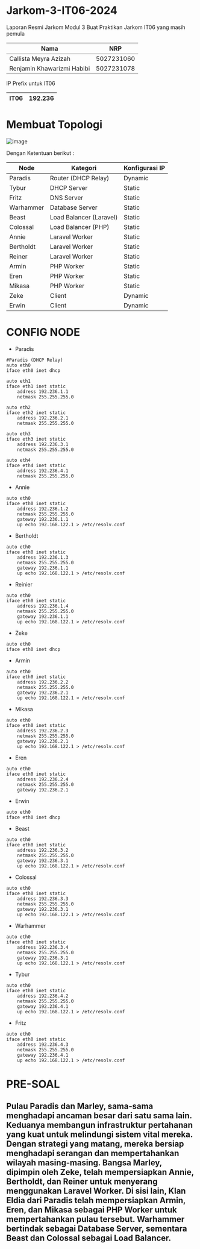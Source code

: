 # Jarkom-3-IT06-2024

Laporan Resmi Jarkom Modul 3
Buat Praktikan Jarkom IT06 yang masih pemula

| Nama | NRP |
| ---- | ---- |
| Callista Meyra Azizah | 5027231060 |
| Renjamin Khawarizmi Habibi | 5027231078 |

IP Prefix untuk IT06

| IT06 | 192.236 |
|----|----|

# Membuat Topologi

![image](https://github.com/user-attachments/assets/0871f0db-45ef-481a-82d4-d7f7f1edbc53)

Dengan Ketentuan berikut :

| Node | Kategori | Konfigurasi IP |
| ---- | ----- | ---- |
| Paradis | Router (DHCP Relay) | Dynamic | 
| Tybur | DHCP Server | Static | 
| Fritz | DNS Server | Static |
| Warhammer | Database Server | Static |
|Beast | Load Balancer (Laravel) | Static |
|Colossal | Load Balancer (PHP) | Static |
| Annie | Laravel Worker | Static | 
| Bertholdt | Laravel Worker | Static |
| Reiner| Laravel Worker | Static | 
| Armin | PHP Worker | Static |
| Eren | PHP Worker | Static |
| Mikasa | PHP Worker | Static | 
| Zeke | Client | Dynamic | 
| Erwin | Client | Dynamic | 

# CONFIG NODE
- Paradis
```
#Paradis (DHCP Relay)
auto eth0
iface eth0 inet dhcp

auto eth1
iface eth1 inet static
    address 192.236.1.1
    netmask 255.255.255.0

auto eth2
iface eth2 inet static
    address 192.236.2.1
    netmask 255.255.255.0

auto eth3
iface eth3 inet static
    address 192.236.3.1
    netmask 255.255.255.0

auto eth4
iface eth4 inet static
    address 192.236.4.1
    netmask 255.255.255.0
```

- Annie
```
auto eth0
iface eth0 inet static
    address 192.236.1.2
    netmask 255.255.255.0
    gateway 192.236.1.1
    up echo 192.168.122.1 > /etc/resolv.conf
```

- Bertholdt
```
auto eth0
iface eth0 inet static
    address 192.236.1.3
    netmask 255.255.255.0
    gateway 192.236.1.1
    up echo 192.168.122.1 > /etc/resolv.conf
```

- Reinier
```
auto eth0
iface eth0 inet static
    address 192.236.1.4
    netmask 255.255.255.0
    gateway 192.236.1.1
    up echo 192.168.122.1 > /etc/resolv.conf
```

- Zeke
```
auto eth0
iface eth0 inet dhcp
```

- Armin
```
auto eth0
iface eth0 inet static
    address 192.236.2.2
    netmask 255.255.255.0
    gateway 192.236.2.1
    up echo 192.168.122.1 > /etc/resolv.conf
```

- Mikasa
```
auto eth0
iface eth0 inet static
    address 192.236.2.3
    netmask 255.255.255.0
    gateway 192.236.2.1
    up echo 192.168.122.1 > /etc/resolv.conf
```

- Eren
```
auto eth0
iface eth0 inet static
    address 192.236.2.4
    netmask 255.255.255.0
    gateway 192.236.2.1
```

- Erwin
```
auto eth0
iface eth0 inet dhcp
```

- Beast
```
auto eth0
iface eth0 inet static
    address 192.236.3.2
    netmask 255.255.255.0
    gateway 192.236.3.1
    up echo 192.168.122.1 > /etc/resolv.conf
```

- Colossal
```
auto eth0
iface eth0 inet static
    address 192.236.3.3
    netmask 255.255.255.0
    gateway 192.236.3.1
    up echo 192.168.122.1 > /etc/resolv.conf
```

- Warhammer
```
auto eth0
iface eth0 inet static
    address 192.236.3.4
    netmask 255.255.255.0
    gateway 192.236.3.1
    up echo 192.168.122.1 > /etc/resolv.conf
```

- Tybur
```
auto eth0
iface eth0 inet static
    address 192.236.4.2
    netmask 255.255.255.0
    gateway 192.236.4.1
    up echo 192.168.122.1 > /etc/resolv.conf
```

- Fritz
```
auto eth0
iface eth0 inet static
    address 192.236.4.3
    netmask 255.255.255.0
    gateway 192.236.4.1
    up echo 192.168.122.1 > /etc/resolv.conf
```

# PRE-SOAL
Pulau Paradis dan Marley, sama-sama menghadapi ancaman besar dari satu sama lain. Keduanya membangun infrastruktur pertahanan yang kuat untuk melindungi sistem vital mereka. Dengan strategi yang matang, mereka bersiap menghadapi serangan dan mempertahankan wilayah masing-masing.
Bangsa Marley, dipimpin oleh Zeke, telah mempersiapkan Annie, Bertholdt, dan Reiner untuk menyerang menggunakan Laravel Worker. Di sisi lain, Klan Eldia dari Paradis telah mempersiapkan Armin, Eren, dan Mikasa sebagai PHP Worker untuk mempertahankan pulau tersebut. Warhammer bertindak sebagai Database Server, sementara Beast dan Colossal sebagai Load Balancer. 
---------------------






